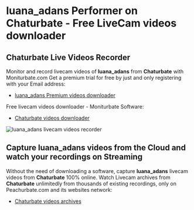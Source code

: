 # luana_adans Performer on Chaturbate - Free LiveCam videos downloader

## Chaturbate Live Videos Recorder

Monitor and record livecam videos of **luana_adans** from **Chaturbate** with Moniturbate.com
Get a premium trial for free by just and only registering with your Email address:
* [luana_adans Premium videos downloader](https://moniturbate.com/request-demo-licence-key.html)

Free livecam videos downloader - Moniturbate Software:
* [Chaturbate videos downloader](https://moniturbate.com/moniturbate-download-software.html)

![luana_adans livecam videos recorder](https://peachurnet.com/templates/moniturbate-software.png)


## Capture luana_adans videos from the Cloud and watch your recordings on Streaming

Without the need of downloading a software, capture **luana_adans** livecam videos from **Chaturbate** 100% online.
Watch Livecam archives from **Chaturbate** unlimitedly from thousands of existing recordings, only on Peachurbate.com and its websites network:
* [Chaturbate videos archives](https://peachurnet.com/)